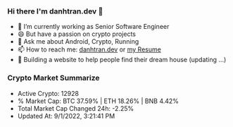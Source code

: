 ### Hi there I'm danhtran.dev 👋

- 🔭 I’m currently working as Senior Software Engineer
- 😄 But have a passion on crypto projects
- 💬 Ask me about Android, Crypto, Running 
- 📫 How to reach me: <a href="https://danhtran.dev" target="_blank">danhtran.dev</a> or <a href="Developer-Resume.pdf" target="_blank">my Resume</a>
- 🌱 Building a website to help people find their dream house (updating ...)

### Crypto Market Summarize
- Active Crypto: 12928
- % Market Cap: BTC 37.59% | ETH 18.26% | BNB 4.42%
- Total Market Cap Changed 24h: -2.25%
- Updated At: 9/1/2022, 3:21:41 PM
